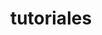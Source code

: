 ---
layout: default
title: tutoriales
permalink: /cultura/atribuciones
parent: Cultura de datos
nav_order: 1
---